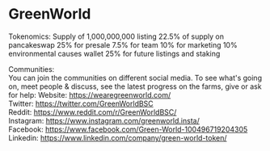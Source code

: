 # GreenWorld

Tokenomics:
Supply of 1,000,000,000
listing 22.5% of supply on pancakeswap
25% for presale
7.5% for team
10% for marketing
10% environmental causes wallet
25% for future listings and staking


Communities: <br>
You can join the communities on different social media. To see what's going on, meet people & discuss, see the latest progress on the farms, give or ask for help: 
Website: https://wearegreenworld.com/ <br>
Twitter: https://twitter.com/GreenWorldBSC <br>
Reddit: https://www.reddit.com/r/GreenWorldBSC/ <br>
Instagram: https://www.instagram.com/greenworld.insta/ <br>
Facebook: https://www.facebook.com/Green-World-100496719204305 <br>
Linkedin: https://www.linkedin.com/company/green-world-token/ 
